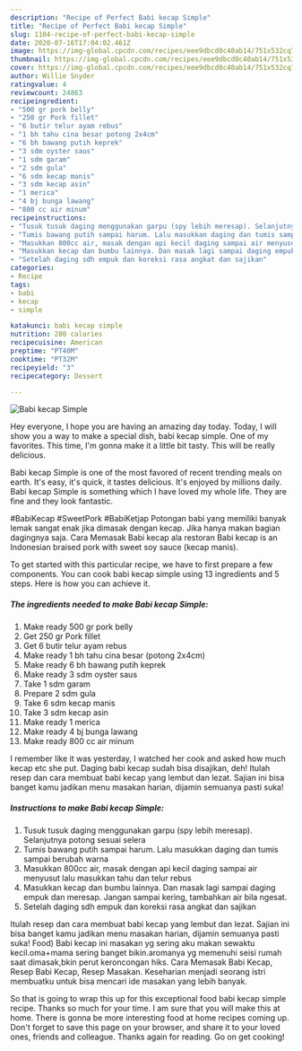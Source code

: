 ```yaml
---
description: "Recipe of Perfect Babi kecap Simple"
title: "Recipe of Perfect Babi kecap Simple"
slug: 1104-recipe-of-perfect-babi-kecap-simple
date: 2020-07-16T17:04:02.461Z
image: https://img-global.cpcdn.com/recipes/eee9dbcd0c40ab14/751x532cq70/babi-kecap-simple-foto-resep-utama.jpg
thumbnail: https://img-global.cpcdn.com/recipes/eee9dbcd0c40ab14/751x532cq70/babi-kecap-simple-foto-resep-utama.jpg
cover: https://img-global.cpcdn.com/recipes/eee9dbcd0c40ab14/751x532cq70/babi-kecap-simple-foto-resep-utama.jpg
author: Willie Snyder
ratingvalue: 4
reviewcount: 24863
recipeingredient:
- "500 gr pork belly"
- "250 gr Pork fillet"
- "6 butir telur ayam rebus"
- "1 bh tahu cina besar potong 2x4cm"
- "6 bh bawang putih keprek"
- "3 sdm oyster saus"
- "1 sdm garam"
- "2 sdm gula"
- "6 sdm kecap manis"
- "3 sdm kecap asin"
- "1 merica"
- "4 bj bunga lawang"
- "800 cc air minum"
recipeinstructions:
- "Tusuk tusuk daging menggunakan garpu (spy lebih meresap). Selanjutnya potong sesuai selera"
- "Tumis bawang putih sampai harum. Lalu masukkan daging dan tumis sampai berubah warna"
- "Masukkan 800cc air, masak dengan api kecil daging sampai air menyusut lalu masukkan tahu dan telur rebus"
- "Masukkan kecap dan bumbu lainnya. Dan masak lagi sampai daging empuk dan meresap. Jangan sampai kering, tambahkan air bila ngesat."
- "Setelah daging sdh empuk dan koreksi rasa angkat dan sajikan"
categories:
- Recipe
tags:
- babi
- kecap
- simple

katakunci: babi kecap simple 
nutrition: 280 calories
recipecuisine: American
preptime: "PT40M"
cooktime: "PT32M"
recipeyield: "3"
recipecategory: Dessert

---
```



![Babi kecap Simple](https://img-global.cpcdn.com/recipes/eee9dbcd0c40ab14/751x532cq70/babi-kecap-simple-foto-resep-utama.jpg)

Hey everyone, I hope you are having an amazing day today. Today, I will show you a way to make a special dish, babi kecap simple. One of my favorites. This time, I'm gonna make it a little bit tasty. This will be really delicious.

Babi kecap Simple is one of the most favored of recent trending meals on earth. It's easy, it's quick, it tastes delicious. It's enjoyed by millions daily. Babi kecap Simple is something which I have loved my whole life. They are fine and they look fantastic.

#BabiKecap #SweetPork #BabiKetjap Potongan babi yang memiliki banyak lemak sangat enak jika dimasak dengan kecap. Jika hanya makan bagian dagingnya saja. Cara Memasak Babi kecap ala restoran Babi kecap is an Indonesian braised pork with sweet soy sauce (kecap manis).


To get started with this particular recipe, we have to first prepare a few components. You can cook babi kecap simple using 13 ingredients and 5 steps. Here is how you can achieve it.

<!--inarticleads1-->

##### The ingredients needed to make Babi kecap Simple:

1. Make ready 500 gr pork belly
1. Get 250 gr Pork fillet
1. Get 6 butir telur ayam rebus
1. Make ready 1 bh tahu cina besar (potong 2x4cm)
1. Make ready 6 bh bawang putih keprek
1. Make ready 3 sdm oyster saus
1. Take 1 sdm garam
1. Prepare 2 sdm gula
1. Take 6 sdm kecap manis
1. Take 3 sdm kecap asin
1. Make ready 1 merica
1. Make ready 4 bj bunga lawang
1. Make ready 800 cc air minum


I remember like it was yesterday, I watched her cook and asked how much kecap etc she put. Daging babi kecap sudah bisa disajikan, deh! Itulah resep dan cara membuat babi kecap yang lembut dan lezat. Sajian ini bisa banget kamu jadikan menu masakan harian, dijamin semuanya pasti suka! 

<!--inarticleads2-->

##### Instructions to make Babi kecap Simple:

1. Tusuk tusuk daging menggunakan garpu (spy lebih meresap). Selanjutnya potong sesuai selera
1. Tumis bawang putih sampai harum. Lalu masukkan daging dan tumis sampai berubah warna
1. Masukkan 800cc air, masak dengan api kecil daging sampai air menyusut lalu masukkan tahu dan telur rebus
1. Masukkan kecap dan bumbu lainnya. Dan masak lagi sampai daging empuk dan meresap. Jangan sampai kering, tambahkan air bila ngesat.
1. Setelah daging sdh empuk dan koreksi rasa angkat dan sajikan


Itulah resep dan cara membuat babi kecap yang lembut dan lezat. Sajian ini bisa banget kamu jadikan menu masakan harian, dijamin semuanya pasti suka! Food) Babi kecap ini masakan yg sering aku makan sewaktu kecil.oma+mama sering banget bikin.aromanya yg memenuhi seisi rumah saat dimasak,bkin perut keroncongan hiks. Cara Memasak Babi Kecap, Resep Babi Kecap, Resep Masakan. Keseharian menjadi seorang istri membuatku untuk bisa mencari ide masakan yang lebih banyak. 

So that is going to wrap this up for this exceptional food babi kecap simple recipe. Thanks so much for your time. I am sure that you will make this at home. There is gonna be more interesting food at home recipes coming up. Don't forget to save this page on your browser, and share it to your loved ones, friends and colleague. Thanks again for reading. Go on get cooking!
